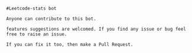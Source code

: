     #Leetcode-stats bot

    Anyone can contribute to this bot.

    features suggestions are welcomed. If you find any issue or bug feel free to raise an issue.

    If you can fix it too, then make a Pull Request.
